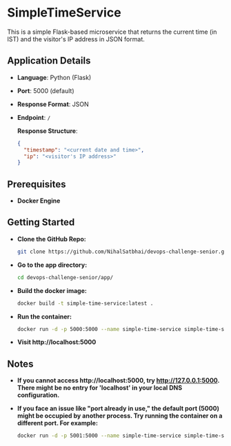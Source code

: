 # SimpleTimeService

This is a simple Flask-based microservice that returns the current time (in IST) and the visitor's IP address in JSON format.

## Application Details
- **Language**: Python (Flask)
- **Port**: 5000 (default)
- **Response Format**: JSON
- **Endpoint**: `/`
  
  **Response Structure**:
  ```json
  {
    "timestamp": "<current date and time>",
    "ip": "<visitor's IP address>"
  }

## Prerequisites
- **Docker Engine**

## Getting Started
- **Clone the GitHub Repo:**
   ```bash
   git clone https://github.com/NihalSatbhai/devops-challenge-senior.git

- **Go to the app directory:**
   ```bash
   cd devops-challenge-senior/app/

- **Build the docker image:**
   ```bash
   docker build -t simple-time-service:latest .

- **Run the container:**
   ```bash
   docker run -d -p 5000:5000 --name simple-time-service simple-time-service:latest
   
- **Visit http://localhost:5000**

## Notes
- **If you cannot access http://localhost:5000, try http://127.0.0.1:5000. There might be no entry for 'localhost' in your local DNS configuration.**

- **If you face an issue like "port already in use," the default port (5000) might be occupied by another process. Try running the container on a different port. For example:**
  ```bash
  docker run -d -p 5001:5000 --name simple-time-service simple-time-service:latest